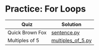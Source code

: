 # Practice: For Loops

| Quiz | Solution |
| --- | --- |
| Quick Brown Fox | [sentence.py](https://github.com/andreyyohanes/Udacity-Introduction-to-Python-Programming/blob/main/03%20Control%20Flow/04%20Practice%20For%20Loops/sentence.py) |
| Multiples of 5 | [multiples_of_5.py](https://github.com/andreyyohanes/Udacity-Introduction-to-Python-Programming/blob/main/03%20Control%20Flow/04%20Practice%20For%20Loops/multiples_of_5.py) |
